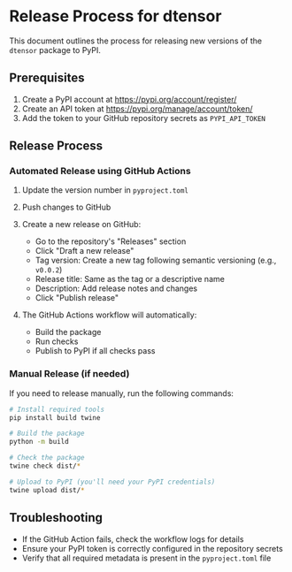 # Release Process for dtensor

This document outlines the process for releasing new versions of the `dtensor` package to PyPI.

## Prerequisites

1. Create a PyPI account at <https://pypi.org/account/register/>
2. Create an API token at <https://pypi.org/manage/account/token/>
3. Add the token to your GitHub repository secrets as `PYPI_API_TOKEN`

## Release Process

### Automated Release using GitHub Actions

1. Update the version number in `pyproject.toml`
2. Push changes to GitHub
3. Create a new release on GitHub:
   - Go to the repository's "Releases" section
   - Click "Draft a new release"
   - Tag version: Create a new tag following semantic versioning (e.g., `v0.0.2`)
   - Release title: Same as the tag or a descriptive name
   - Description: Add release notes and changes
   - Click "Publish release"

4. The GitHub Actions workflow will automatically:
   - Build the package
   - Run checks
   - Publish to PyPI if all checks pass

### Manual Release (if needed)

If you need to release manually, run the following commands:

```bash
# Install required tools
pip install build twine

# Build the package
python -m build

# Check the package
twine check dist/*

# Upload to PyPI (you'll need your PyPI credentials)
twine upload dist/*
```

## Troubleshooting

- If the GitHub Action fails, check the workflow logs for details
- Ensure your PyPI token is correctly configured in the repository secrets
- Verify that all required metadata is present in the `pyproject.toml` file
